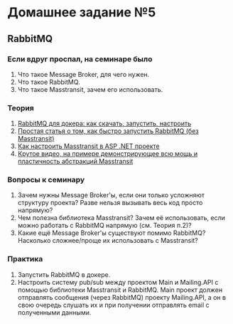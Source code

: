 ﻿# Домашнее задание №5

## RabbitMQ

### Если вдруг проспал, на семинаре было
1. Что такое Message Broker, для чего нужен.
2. Что такое RabbitMQ.
3. Что такое Masstransit, зачем его использовать.

### Теория
1. [RabbitMQ для докера: как скачать, запустить, настроить](https://registry.hub.docker.com/_/rabbitmq/)
1. [Простая статья о том, как быстро запустить RabbitMQ (без Masstransit)](https://habr.com/ru/articles/649915/)
2. [Как настроить Masstransit в ASP .NET проекте](https://www.youtube.com/watch?v=CTKWFMZVIWA&ab_channel=MilanJovanovi%C4%87)
3. [Крутое видео, на примере демонстрирующее всю мощь и пластичность абстракций Masstransit](https://www.youtube.com/watch?v=4FFYefcx4Bg&ab_channel=NickChapsas)

### Вопросы к семинару
1. Зачем нужны Message Broker'ы, если они только усложняют структуру проекта? Разве нельзя вызывать весь код просто напрямую?
2. Чем полезна библиотека Masstransit? Зачем её использовать, если можно работать с RabbitMQ напрямую (см. Теория п.2)?
3. Какие ещё Message Broker'ы существуют помимо RabbitMQ? Насколько сложнее/проще их использовать с Masstransit?

### Практика
1. Запустить RabbitMQ в докере.
2. Настроить систему pub/sub между проектом Main и Mailing.API с помощью библиотеки Masstransit и RabbitMQ. Main проект должен отправлять сообщения (через RabbitMQ) проекту Mailing.API, а он в свою очередь слушать их и при получении отправлять email с полученными данными.